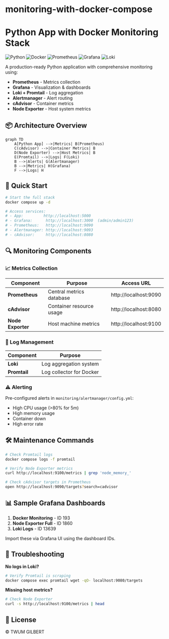 # monitoring-with-docker-compose

# Python App with Docker Monitoring Stack

![Python](https://img.shields.io/badge/python-3.9-blue)
![Docker](https://img.shields.io/badge/docker_compose-%230db7ed)
![Prometheus](https://img.shields.io/badge/prometheus-%23e6522c)
![Grafana](https://img.shields.io/badge/grafana-%23f46800)
![Loki](https://img.shields.io/badge/loki-%235C2D91)

A production-ready Python application with comprehensive monitoring using:

- **Prometheus** - Metrics collection
- **Grafana** - Visualization & dashboards
- **Loki + Promtail** - Log aggregation
- **Alertmanager** - Alert routing
- **cAdvisor** - Container metrics
- **Node Exporter** - Host system metrics

## 📦 Architecture Overview

```mermaid
graph TD
    A[Python App] -->|Metrics| B(Prometheus)
    C(cAdvisor) -->|Container Metrics| B
    D(Node Exporter) -->|Host Metrics| B
    E(Promtail) -->|Logs| F(Loki)
    B -->|Alerts| G(Alertmanager)
    B -->|Metrics| H(Grafana)
    F -->|Logs| H
```

## 🚀 Quick Start

```bash
# Start the full stack
docker compose up -d

# Access services:
# - App:         http://localhost:5000
# - Grafana:      http://localhost:3000  (admin/admin123)
# - Prometheus:   http://localhost:9090
# - Alertmanager: http://localhost:9093
# - cAdvisor:     http://localhost:8080
```

## 🔍 Monitoring Components

### 📈 Metrics Collection
| Component          | Purpose                          | Access URL              |
|--------------------|----------------------------------|-------------------------|
| **Prometheus**     | Central metrics database         | http://localhost:9090   |
| **cAdvisor**       | Container resource usage         | http://localhost:8080   |
| **Node Exporter**  | Host machine metrics             | http://localhost:9100   |

### 📜 Log Management
| Component          | Purpose                          |
|--------------------|----------------------------------|
| **Loki**           | Log aggregation system           |
| **Promtail**       | Log collector for Docker         |

### ⚠️ Alerting
Pre-configured alerts in `monitoring/alertmanager/config.yml`:
- High CPU usage (>80% for 5m)
- High memory usage
- Container down
- High error rate

## 🛠️ Maintenance Commands

```bash
# Check Promtail logs
docker compose logs -f promtail

# Verify Node Exporter metrics
curl http://localhost:9100/metrics | grep 'node_memory_'

# Check cAdvisor targets in Prometheus
open http://localhost:9090/targets?search=cadvisor
```

## 📊 Sample Grafana Dashboards
1. **Docker Monitoring** - ID 193
2. **Node Exporter Full** - ID 1860
3. **Loki Logs** - ID 13639

Import these via Grafana UI using the dashboard IDs.

## 🔧 Troubleshooting

**No logs in Loki?**
```bash
# Verify Promtail is scraping
docker compose exec promtail wget -qO- localhost:9080/targets
```

**Missing host metrics?**
```bash
# Check Node Exporter
curl -s http://localhost:9100/metrics | head
```

## 📜 License
© TWUM GILBERT
